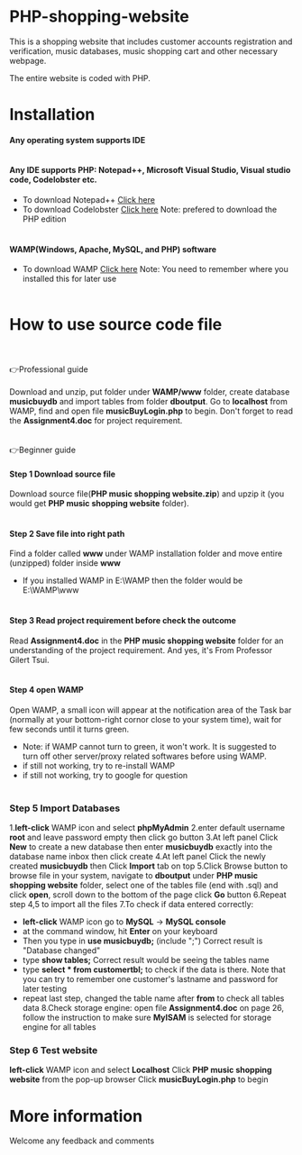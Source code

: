 # PHP-shopping-website

This is a shopping website that includes customer accounts registration and verification, music databases, music shopping cart and other necessary webpage. 

The entire website is coded with PHP.

# Installation

#### Any operating system supports IDE    <br /><br />
    
#### Any IDE supports PHP: Notepad++, Microsoft Visual Studio, Visual studio code, Codelobster etc.
  - To download Notepad++ [Click here](https://notepad-plus-plus.org/download/v7.5.8.html)
  - To download Codelobster [Click here](http://www.codelobster.com/download.html) Note: prefered to download the PHP edition<br /><br />
  
  
#### WAMP(Windows, Apache, MySQL, and PHP) software
  - To download WAMP [Click here](http://www.wampserver.com/en/) Note: You need to remember where you installed this for later use<br /><br />
  
# How to use source code file<br /><br />
:point_right:Professional guide <br /><br />
Download and unzip, put folder under **WAMP/www** folder, create database **musicbuydb** and import tables from folder **dboutput**. Go to **localhost** from WAMP, find and open file **musicBuyLogin.php** to begin. Don't forget to read the **Assignment4.doc** for project requirement.<br /><br /><br />
:point_right:Beginner guide<br />
#### Step 1 Download source file
Download source file(**PHP music shopping website.zip**) and upzip it (you would get **PHP music shopping website** folder).<br /><br />
#### Step 2 Save file into right path
Find a folder called **www** under WAMP installation folder and move entire (unzipped) folder inside **www** 
  - If you installed WAMP in E:\WAMP then the folder would be E:\WAMP\www<br /><br />
#### Step 3 Read project requirement before check the outcome
Read **Assignment4.doc** in the **PHP music shopping website** folder for an understanding of the project requirement. And yes, it's From Professor Gilert Tsui.<br /><br />
#### Step 4 open WAMP
Open WAMP, a small icon will appear at the notification area of the Task bar (normally at your bottom-right cornor close to your system time), wait for few seconds until it turns green.
  - Note: if WAMP cannot turn to green, it won't work. It is suggested to turn off other server/proxy related softwares before using WAMP.
  - if still not working, try to re-install WAMP
  - if still not working, try to google for question<br /><br />
### Step 5 Import Databases
1.**left-click** WAMP icon and select **phpMyAdmin**
2.enter default username **root** and leave password empty then click go button
3.At left panel Click **New** to create a new database then enter **musicbuydb** exactly into the database name inbox then click create
4.At left panel Click the newly created **musicbuydb** then Click **Import** tab on top
5.Click Browse button to browse file in your system, navigate to **dboutput** under **PHP music shopping website** folder, select one of the tables file (end with .sql) and click **open**, scroll down to the bottom of the page click **Go** button
6.Repeat step 4,5 to import all the files
7.To check if data entered correctly: 
 - **left-click** WAMP icon go to **MySQL** -> **MySQL console**
 - at the command window, hit **Enter** on your keyboard
 - Then you type in **use musicbuydb;** (include ";") Correct result is "Database changed"
 - type **show tables;** Correct result would be seeing the tables name
 - type **select * from customertbl;** to check if the data is there. Note that you can try to remember one customer's lastname and password for later testing
 - repeat last step, changed the table name after **from** to check all tables data
8.Check storage engine: open file **Assignment4.doc** on page 26, follow the instruction to make sure **MyISAM** is selected for storage engine for all tables

### Step 6 Test website
**left-click** WAMP icon and select **Localhost**
Click **PHP music shopping website** from the pop-up browser
Click **musicBuyLogin.php** to begin 





# More information

Welcome any feedback and comments











 
